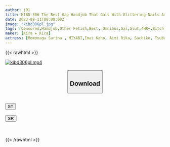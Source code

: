 ```yaml
---
author: j91
title: KIBD-306 The Best Gap Handjob That Gals With Glittering Nails Are Attractive
date: 2023-08-11T00:00:00Z
image: "kibd306pl.jpg"
tags: [Censored,Handjob,Other Fetish,Best, Omnibus,Gal,Slut,4HR+,Bitch	 ]
maker: [Kira ★ Kira]
actress: [Momonaga Sarina , MIYABI,Imai Kaho, Aimi Rika, Sachiko, Tsubaki Rika,Konno Hikaru, Matsumoto Nanami, Hachino Tsubasa, Fukada Yuuri, ]
---
```



{{< rawhtml >}}

<div class="video" data-videoid="3a16gBaka9HdvLZ">
    <a href="javascript:;">
        <img src="https://my.j91.asia/posts/kibd306pl/kibd306pl.jpg" width="WIDTH" height="HEIGHT" alt="kibd306pl.mp4" loading="lazy">
    </a>
</div>

<script type="text/javascript" src="https://j91.asia/asset/on-demand-st.js"></script>

<br>
  <link rel="stylesheet" href="https://j91.asia/asset/bs5.css">
  
  <center>
  <button class="btn btn-primary" type="button" data-bs-toggle="collapse" data-bs-target=".multi-collapse" aria-expanded="false" aria-controls="multiCollapseExample1 multiCollapseExample2"><h2>Download</h2></button></center>
</p>
<div class="row">
  <div class="col">
    <div class="collapse multi-collapse" id="multiCollapseExample1">
      <div class="card card-body">
	      	      <br>
<div class="buttons">  
<a href="https://streamtape.to/v/3a16gBaka9HdvLZ"><button class="btn-hover color-3"><i class="fa fa-download"></i> ST</button></a></div>
    </div>
  </div>
</div>
  <div class="col">
    <div class="collapse multi-collapse" id="multiCollapseExample2">
      <div class="card card-body">
	      <br>
<div class="buttons">
    <a href="https://streamruby.com/ln8ixicsnw30.html"><button class="btn-hover color-9"><i class="fa fa-download"></i> SR</button></a></div>
<br><br>
      </div>
    </div>
  </div>
</div>

{{< /rawhtml >}}